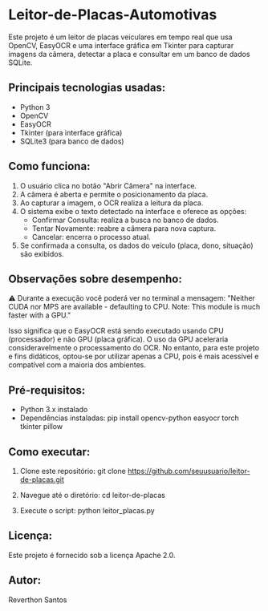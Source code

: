 # Leitor-de-Placas-Automotivas

Este projeto é um leitor de placas veiculares em tempo real que usa OpenCV, EasyOCR e uma interface gráfica em Tkinter para capturar imagens da câmera, detectar a placa e consultar em um banco de dados SQLite.

Principais tecnologias usadas:
-------------------------------
- Python 3
- OpenCV
- EasyOCR
- Tkinter (para interface gráfica)
- SQLite3 (para banco de dados)

Como funciona:
--------------
1. O usuário clica no botão "Abrir Câmera" na interface.
2. A câmera é aberta e permite o posicionamento da placa.
3. Ao capturar a imagem, o OCR realiza a leitura da placa.
4. O sistema exibe o texto detectado na interface e oferece as opções:
   - Confirmar Consulta: realiza a busca no banco de dados.
   - Tentar Novamente: reabre a câmera para nova captura.
   - Cancelar: encerra o processo atual.
5. Se confirmada a consulta, os dados do veículo (placa, dono, situação) são exibidos.

Observações sobre desempenho:
------------------------------
⚠ Durante a execução você poderá ver no terminal a mensagem:
"Neither CUDA nor MPS are available - defaulting to CPU. Note: This module is much faster with a GPU."

Isso significa que o EasyOCR está sendo executado usando CPU (processador) e não GPU (placa gráfica). O uso da GPU aceleraria consideravelmente o processamento do OCR. No entanto, para este projeto e fins didáticos, optou-se por utilizar apenas a CPU, pois é mais acessível e compatível com a maioria dos ambientes.

Pré-requisitos:
---------------
- Python 3.x instalado
- Dependências instaladas:
  pip install opencv-python easyocr torch tkinter pillow

Como executar:
--------------
1. Clone este repositório:
   git clone https://github.com/seuusuario/leitor-de-placas.git

2. Navegue até o diretório:
   cd leitor-de-placas

3. Execute o script:
   python leitor_placas.py

Licença:
--------
Este projeto é fornecido sob a licença Apache 2.0.

Autor:
------
Reverthon Santos
